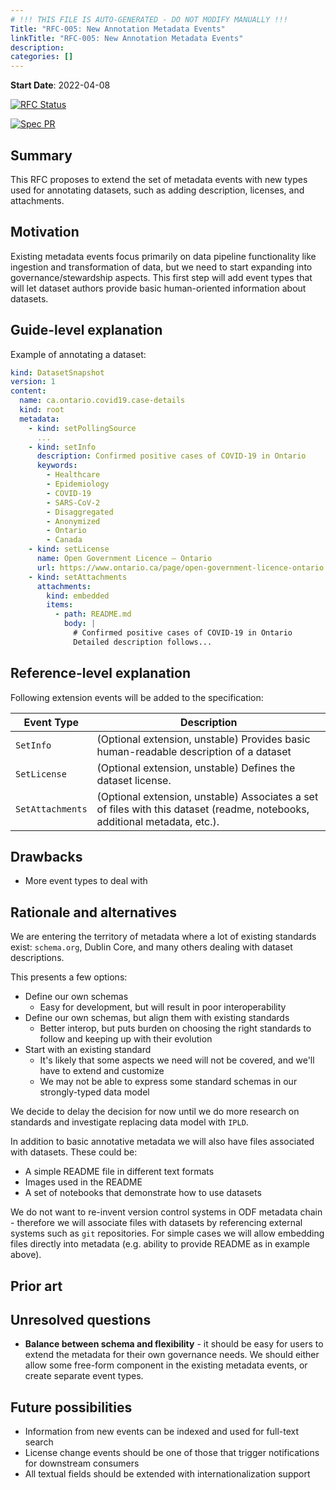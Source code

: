 ```yaml
---
# !!! THIS FILE IS AUTO-GENERATED - DO NOT MODIFY MANUALLY !!!
Title: "RFC-005: New Annotation Metadata Events"
linkTitle: "RFC-005: New Annotation Metadata Events"
description:
categories: []
---
```


**Start Date**: 2022-04-08

[![RFC Status](https://img.shields.io/github/issues/detail/state/kamu-data/open-data-fabric/20?label=RFC%20Status)](https://github.com/kamu-data/open-data-fabric/issues/20)

[![Spec PR](https://img.shields.io/github/pulls/detail/state/kamu-data/open-data-fabric/21?label=Spec%20PR)](https://github.com/kamu-data/open-data-fabric/pull/21)

## Summary

This RFC proposes to extend the set of metadata events with new types used for annotating datasets, such as adding description, licenses, and attachments.

## Motivation

Existing metadata events focus primarily on data pipeline functionality like ingestion and transformation of data, but we need to start expanding into governance/stewardship aspects. This first step will add event types that will let dataset authors provide basic human-oriented information about datasets.

## Guide-level explanation

Example of annotating a dataset:

```yaml
kind: DatasetSnapshot
version: 1
content:
  name: ca.ontario.covid19.case-details
  kind: root
  metadata:
    - kind: setPollingSource
      ...
    - kind: setInfo
      description: Confirmed positive cases of COVID-19 in Ontario
      keywords:
        - Healthcare
        - Epidemiology
        - COVID-19
        - SARS-CoV-2
        - Disaggregated
        - Anonymized
        - Ontario
        - Canada
    - kind: setLicense
      name: Open Government Licence – Ontario
      url: https://www.ontario.ca/page/open-government-licence-ontario
    - kind: setAttachments
      attachments:
        kind: embedded
        items:
          - path: README.md
            body: |
              # Confirmed positive cases of COVID-19 in Ontario
              Detailed description follows...
```

## Reference-level explanation

Following extension events will be added to the specification:

| Event Type       | Description                                                                                                                |
| ---------------- | -------------------------------------------------------------------------------------------------------------------------- |
| `SetInfo`        | (Optional extension, unstable) Provides basic human-readable description of a dataset                                      |
| `SetLicense`     | (Optional extension, unstable) Defines the dataset license.                                                                |
| `SetAttachments` | (Optional extension, unstable) Associates a set of files with this dataset (readme, notebooks, additional metadata, etc.). |

## Drawbacks

- More event types to deal with


## Rationale and alternatives

We are entering the territory of metadata where a lot of existing standards exist: `schema.org`, Dublin Core, and many others dealing with dataset descriptions. 

This presents a few options:
- Define our own schemas 
  - Easy for development, but will result in poor interoperability
- Define our own schemas, but align them with existing standards
  - Better interop, but puts burden on choosing the right standards to follow and keeping up with their evolution
- Start with an existing standard
  - It's likely that some aspects we need will not be covered, and we'll have to extend and customize
  - We may not be able to express some standard schemas in our strongly-typed data model

We decide to delay the decision for now until we do more research on standards and investigate replacing data model with `IPLD`.

In addition to basic annotative metadata we will also have files associated with datasets. These could be:
- A simple README file in different text formats
- Images used in the README
- A set of notebooks that demonstrate how to use datasets

We do not want to re-invent version control systems in ODF metadata chain - therefore we will associate files with datasets by referencing external systems such as `git` repositories. For simple cases we will allow embedding files directly into metadata (e.g. ability to provide README as in example above).

## Prior art

## Unresolved questions

- **Balance between schema and flexibility** - it should be easy for users to extend the metadata for their own governance needs. We should either allow some free-form component in the existing metadata events, or create separate event types.

## Future possibilities

- Information from new events can be indexed and used for full-text search
- License change events should be one of those that trigger notifications for downstream consumers
- All textual fields should be extended with internationalization support